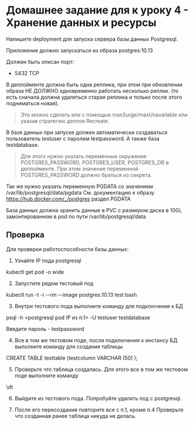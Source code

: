 # Домашнее задание для к уроку 4 - Хранение данных и ресурсы

Напишите deployment для запуска сервера базы данных Postgresql.

Приложение должно запускаться из образа postgres:10.13

Должен быть описан порт:

- 5432 TCP

В деплойменте должна быть одна реплика, при этом при обновлении образа
НЕ ДОЛЖНО одновременно работать несколько реплик.
(то есть сначала должна удаляться старая реплика и только после этого подниматься новая).

> Это можно сделать или с помощью maxSurge/maxUnavailable или указав стратегию деплоя Recreate.

В базе данных при запуске должен автоматически создаваться пользователь testuser
с паролем testpassword. А также база testdatabase.

> Для этого нужно указать переменные окружения POSTGRES_PASSWORD, POSTGRES_USER, POSTGRES_DB в деплойменте.
> При этом значение переменной POSTGRES_PASSWORD должно браться из секрета.

Так же нужно указать переменную PGDATA со значением /var/lib/postgresql/data/pgdata
См. документацию к образу https://hub.docker.com/_/postgres раздел PGDATA

База данных должна хранить данные в PVC c размером диска в 10Gi, замонтированном в pod по пути /var/lib/postgresql/data


## Проверка

Для проверки работоспособности базы данных:

1. Узнайте IP пода postgresql

kubectl get pod -o wide

2. Запустите рядом тестовый под

kubectl run -t -i --rm --image postgres:10.13 test bash

3. Внутри тестового пода выполните команду для подключения к БД

psql -h <postgresql pod IP из п.1> -U testuser testdatabase

Введите пароль - testpassword

4. Все в том же тестовом поде, после подключения к инстансу БД выполните команду для создания таблицы

CREATE TABLE testtable (testcolumn VARCHAR (50) );

5. Проверьте что таблица создалась. Для этого все в том же тестовом поде выполните команду 

\dt

6. Выйдите из тестового пода. Попробуйте удалить под с postgresql.

7. После его пересоздания повторите все с п.1, кроме п.4
Проверьте что созданная ранее таблица никуда не делась.
